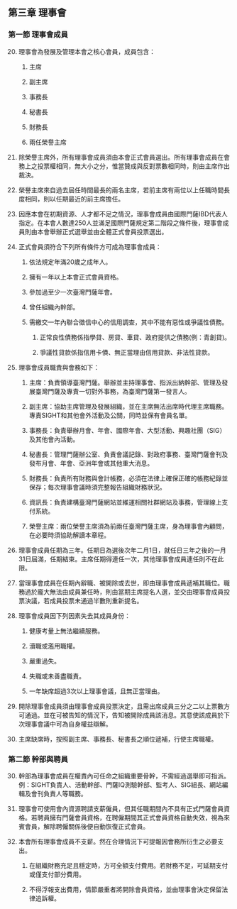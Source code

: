 ## 第三章 理事會

### 第一節 理事會成員

20. 理事會為發展及管理本會之核心會員，成員包含：

    1. 主席

    2. 副主席

    3. 事務長

    4. 秘書長

    5. 財務長

    6. 兩任榮譽主席

21. 除榮譽主席外，所有理事會成員須由本會正式會員選出。所有理事會成員在會務上之投票權相同，無大小之分，惟當贊成與反對票數相同時，則由主席作出裁決。

22. 榮譽主席來自過去屆任時間最長的兩名主席，若前主席有兩位以上任職時間長度相同，則以任期最近的前主席擔任。

23. 因應本會在初期資源、人才都不足之情況，理事會成員由國際門薩IBD代表人指定。在本會人數達250人並滿足國際門薩規定第二階段之條件後，理事會成員則由本會舉辦正式選舉並由全體正式會員投票選出。

24. 正式會員須符合下列所有條件方可成為理事會成員：

    1. 依法規定年滿20歲之成年人。

    2. 擁有一年以上本會正式會員資格。

    3. 參加過至少一次臺灣門薩年會。

    4. 曾任組織內幹部。

    5. 需繳交一年內聯合徵信中心的信用調查，其中不能有惡性或爭議性債務。

        1. 正常良性債務係指學貸、房貸、車貸、政府提供之債務(例：青創貸)。

        2. 爭議性貸款係指信用卡債、無正當理由信用貸款、非法性貸款。

24. 理事會成員職責與會務如下：

    1. 主席：負責領導臺灣門薩。舉辦並主持理事會、指派出納幹部、管理及發展臺灣門薩及專責一切對外事務，為臺灣門薩第一發言人。

    2. 副主席：協助主席管理及發展組織，並在主席無法出席時代理主席職務。專責SIGHT和其他會外活動及公關，同時並保有會員名單。

    3. 事務長：負責舉辦月會、年會、國際年會、大型活動、興趣社團（SIG）及其他會內活動。

    4. 秘書長：管理門薩辦公室、負責會議記錄、對政府事務、臺灣門薩會刊及發布月會、年會、亞洲年會或其他重大消息。

    5. 財務長：負責所有財務與會計帳務，必須在法律上確保正確的帳務紀錄並保存；每次理事會議時須完整報告組織財務狀況。

    6. 資訊長：負責建構臺灣門薩網站並維運相關社群網站及事務，管理線上支付系統。

    7. 榮譽主席：兩位榮譽主席須為前兩任臺灣門薩主席，身為理事會內顧問，在必要時須協助解讀本章程。

25. 理事會成員任期為三年。任期日為選後次年二月1日，就任日三年之後的一月31日屆滿，任期結束。主席任期得連任一次，其他理事會成員連任則不在此限。

26. 當理事會成員在任期內辭職、被開除或去世，即由理事會成員遞補其職位。職務過於龐大無法由成員兼任時，則由當期主席提名人選，並交由理事會成員投票決議，若成員投票未通過半數則重新提名。

27. 理事會成員因下列因素失去其成員身份：

    1. 健康考量上無法繼續服務。

    2. 瀆職或濫用職權。

    3. 嚴重過失。

    4. 失職或未善盡職責。

    5. 一年缺席超過3次以上理事會議，且無正當理由。

28. 開除理事會成員須由理事會成員投票決定，且需出席成員三分之二以上票數方可通過。並在可被告知的情況下，告知被開除成員該消息。其意使該成員於下次理事會議中可為自身權益辯解。

29. 主席缺席時，按照副主席、事務長、秘書長之順位遞補，行使主席職權。

### 第二節 幹部與聘員

30. 幹部為理事會成員在權責內可任命之組織重要骨幹，不需經過選舉即可指派。例：SIGHT負責人、活動幹部、門薩IQ測驗幹部、監考人、SIG組長、網站編輯及會刊負責人等職務。

31. 理事會可使用會內資源聘請支薪僱員，但其任職期間內不具有正式門薩會員資格。若聘員擁有門薩會員資格，在聘僱期間其正式會員資格自動失效，視為來賓會員，解除聘僱關係後便自動恢復正式會員。

32. 本會所有理事會成員不支薪。然在合理情況下可提報因會務所衍生之必要支出。

    1. 在組織財務充足且穩定時，方可全額支付費用。若財務不足，可延期支付或僅支付部分費用。

    2. 不得浮報支出費用，情節嚴重者將開除會員資格，並由理事會決定保留法律追訴權。
